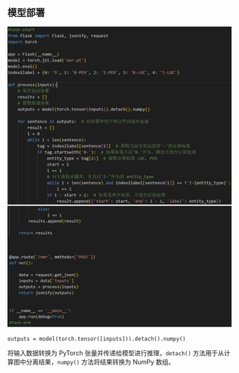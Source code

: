 
## 模型部署
![输入图片说明](/imgs/2024-05-14/qlZ9EpVCvGkMW6eO.png)
![输入图片说明](/imgs/2024-05-14/sUNLPwqKYyxbHv2k.png)

`outputs = model(torch.tensor([inputs])).detach().numpy()`

将输入数据转换为 PyTorch 张量并传递给模型进行推理，`detach()` 方法用于从计算图中分离结果，`numpy()` 方法将结果转换为 NumPy 数组。
<!--stackedit_data:
eyJoaXN0b3J5IjpbMTcxNTgwMzg1NV19
-->